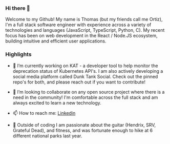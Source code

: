 ### Hi there 👋

Welcome to my Github! My name is Thomas (but my friends call me Ortiz), I'm a full stack software engineer with experience across a variety of technologies and languages (JavaScript, TypeScript, Python, C). My recent focus has been on web development in the React / Node.JS ecosystem, building intuitive and efficient user applications. 

### Highlights
- 🔭 I’m currently working on KAT - a developer tool to help monitor the deprecation status of Kubernetes API's. I am also actively developing a social media platform called Dunk Tank Social. Check out the pinned repo's for both, and please reach out if you want to contribute!

- 🤝 I’m looking to collaborate on any open source project where there is a need in the community! I'm comfortable across the full stack and am always excited to learn a new technology.

- 📫 How to reach me: [Linkedin](https://www.linkedin.com/in/thomas-444-ortiz/)
  
- 🎸 Outside of coding I am passionate about the guitar (Hendrix, SRV, Grateful Dead), and fitness, and was fortunate enough to hike at 6 different national parks last year.
